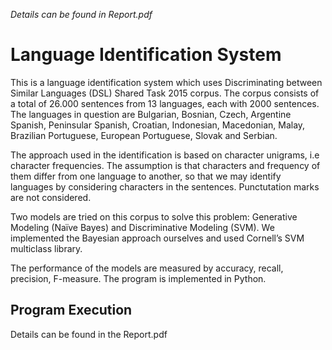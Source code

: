 _Details can be found in Report.pdf_

# Language Identification System

This is a language identification system which uses Discriminating between Similar Languages (DSL) Shared Task 2015 corpus. The corpus consists of a total of 26.000 sentences from 13 languages, each with 2000 sentences. The languages in question are Bulgarian, Bosnian, Czech, Argentine Spanish, Peninsular Spanish, Croatian, Indonesian, Macedonian, Malay, Brazilian Portuguese, European Portuguese, Slovak and Serbian.

The approach used in the identification is based on character unigrams, i.e character frequencies. The assumption is that characters and frequency of them differ from one language to another, so that we may identify languages by considering characters in the sentences. Punctutation marks are not considered. 

Two models are tried on this corpus to solve this problem: Generative Modeling (Naïve Bayes) and Discriminative Modeling (SVM). We implemented the Bayesian approach ourselves and used Cornell’s SVM multiclass library. 

The performance of the models are measured by accuracy, recall, precision, F-measure. 
The program is implemented in Python.

## Program Execution

Details can be found in the Report.pdf
